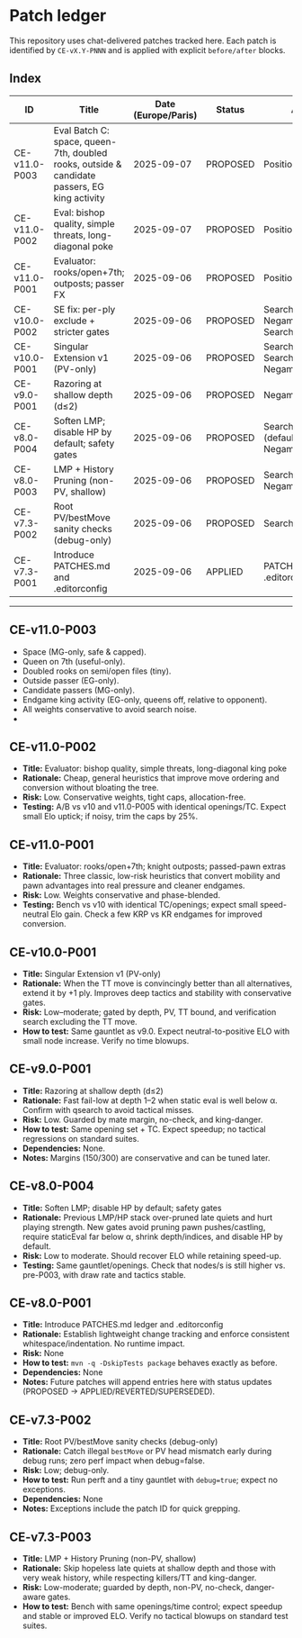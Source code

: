 # Patch ledger

This repository uses chat-delivered patches tracked here. Each patch is identified by `CE-vX.Y-PNNN` and is applied with explicit `before/after` blocks.

## Index

| ID            | Title                                                                                        | Date (Europe/Paris) | Status   | Affected                                            |
|---------------|----------------------------------------------------------------------------------------------|---------------------|----------|-----------------------------------------------------|
| CE-v11.0-P003 | Eval Batch C: space, queen-7th, doubled rooks, outside & candidate passers, EG king activity | 2025-09-07          | PROPOSED | PositionEvaluator.java                              |
| CE-v11.0-P002 | Eval: bishop quality, simple threats, long-diagonal poke                                     | 2025-09-07          | PROPOSED | PositionEvaluator.java                              |
| CE-v11.0-P001 | Evaluator: rooks/open+7th; outposts; passer FX                                               | 2025-09-06          | PROPOSED | PositionEvaluator.java                              |
| CE-v10.0-P002 | SE fix: per-ply exclude + stricter gates                                                     | 2025-09-06          | PROPOSED | SearchContext.java, Negamax.java, SearchConfig.java |
| CE-v10.0-P001 | Singular Extension v1 (PV-only)                                                              | 2025-09-06          | PROPOSED | SearchConfig.java, SearchContext.java, Negamax.java |
| CE-v9.0-P001  | Razoring at shallow depth (d≤2)                                                              | 2025-09-06          | PROPOSED | Negamax.java                                        |
| CE-v8.0-P004  | Soften LMP; disable HP by default; safety gates                                              | 2025-09-06          | PROPOSED | SearchConfig.java (defaults), Negamax.java          |
| CE-v8.0-P003  | LMP + History Pruning (non-PV, shallow)                                                      | 2025-09-06          | PROPOSED | SearchConfig.java, Negamax.java                     |
| CE-v7.3-P002  | Root PV/bestMove sanity checks (debug-only)                                                  | 2025-09-06          | PROPOSED | SearchFacade.java                                   |
| CE-v7.3-P001  | Introduce PATCHES.md and .editorconfig                                                       | 2025-09-06          | APPLIED  | PATCHES.md, .editorconfig                           |

---

## CE-v11.0-P003
- Space (MG-only, safe & capped).
- Queen on 7th (useful-only).
- Doubled rooks on semi/open files (tiny).
- Outside passer (EG-only).
- Candidate passers (MG-only).
- Endgame king activity (EG-only, queens off, relative to opponent).
- All weights conservative to avoid search noise.
- 
## CE-v11.0-P002
- **Title:** Evaluator: bishop quality, simple threats, long-diagonal king poke
- **Rationale:** Cheap, general heuristics that improve move ordering and conversion without bloating the tree.
- **Risk:** Low. Conservative weights, tight caps, allocation-free.
- **Testing:** A/B vs v10 and v11.0-P005 with identical openings/TC. Expect small Elo uptick; if noisy, trim the caps by 25%.

## CE-v11.0-P001
- **Title:** Evaluator: rooks/open+7th; knight outposts; passed-pawn extras
- **Rationale:** Three classic, low-risk heuristics that convert mobility and pawn advantages into real pressure and cleaner endgames.
- **Risk:** Low. Weights conservative and phase-blended.
- **Testing:** Bench vs v10 with identical TC/openings; expect small speed-neutral Elo gain. Check a few KRP vs KR endgames for improved conversion.

## CE-v10.0-P001
- **Title:** Singular Extension v1 (PV-only)
- **Rationale:** When the TT move is convincingly better than all alternatives, extend it by +1 ply. Improves deep tactics and stability with conservative gates.
- **Risk:** Low–moderate; gated by depth, PV, TT bound, and verification search excluding the TT move.
- **How to test:** Same gauntlet as v9.0. Expect neutral-to-positive ELO with small node increase. Verify no time blowups.

## CE-v9.0-P001
- **Title:** Razoring at shallow depth (d≤2)
- **Rationale:** Fast fail-low at depth 1–2 when static eval is well below α. Confirm with qsearch to avoid tactical misses.
- **Risk:** Low. Guarded by mate margin, no-check, and king-danger.
- **How to test:** Same opening set + TC. Expect speedup; no tactical regressions on standard suites.
- **Dependencies:** None.
- **Notes:** Margins (150/300) are conservative and can be tuned later.

## CE-v8.0-P004
- **Title:** Soften LMP; disable HP by default; safety gates
- **Rationale:** Previous LMP/HP stack over-pruned late quiets and hurt playing strength. New gates avoid pruning pawn pushes/castling, require staticEval far below α, shrink depth/indices, and disable HP by default.
- **Risk:** Low to moderate. Should recover ELO while retaining speed-up.
- **Testing:** Same gauntlet/openings. Check that nodes/s is still higher vs. pre-P003, with draw rate and tactics stable.

## CE-v8.0-P001
- **Title:** Introduce PATCHES.md ledger and .editorconfig
- **Rationale:** Establish lightweight change tracking and enforce consistent whitespace/indentation. No runtime impact.
- **Risk:** None
- **How to test:** `mvn -q -DskipTests package` behaves exactly as before.
- **Dependencies:** None
- **Notes:** Future patches will append entries here with status updates (PROPOSED → APPLIED/REVERTED/SUPERSEDED).

## CE-v7.3-P002
- **Title:** Root PV/bestMove sanity checks (debug-only)
- **Rationale:** Catch illegal `bestMove` or PV head mismatch early during debug runs; zero perf impact when debug=false.
- **Risk:** Low; debug-only.
- **How to test:** Run perft and a tiny gauntlet with `debug=true`; expect no exceptions.
- **Dependencies:** None
- **Notes:** Exceptions include the patch ID for quick grepping.

## CE-v7.3-P003
- **Title:** LMP + History Pruning (non-PV, shallow)
- **Rationale:** Skip hopeless late quiets at shallow depth and those with very weak history, while respecting killers/TT and king-danger.
- **Risk:** Low-moderate; guarded by depth, non-PV, no-check, danger-aware gates.
- **How to test:** Bench with same openings/time control; expect speedup and stable or improved ELO. Verify no tactical blowups on standard test suites.
